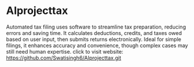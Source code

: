 # AIprojecttax
Automated tax filing uses software to streamline tax preparation, reducing errors and saving time. It calculates deductions, credits, and taxes owed based on user input, then submits returns electronically. Ideal for simple filings, it enhances accuracy and convenience, though complex cases may still need human expertise.
click to visit website: https://github.com/Swatisingh6/AIprojecttax.git
